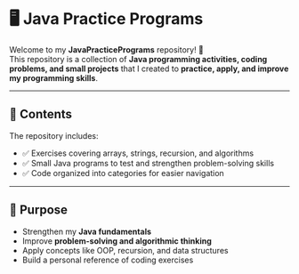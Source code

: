 # 🖥️ Java Practice Programs

Welcome to my **JavaPracticePrograms** repository! 🚀  
This repository is a collection of **Java programming activities, coding problems, and small projects** that I created to **practice, apply, and improve my programming skills**.

---

## 📌 Contents

The repository includes:
- ✅ Exercises covering arrays, strings, recursion, and algorithms
- ✅ Small Java programs to test and strengthen problem-solving skills
- ✅ Code organized into categories for easier navigation

---

## 🎯 Purpose

- Strengthen my **Java fundamentals**
- Improve **problem-solving and algorithmic thinking**
- Apply concepts like OOP, recursion, and data structures
- Build a personal reference of coding exercises  